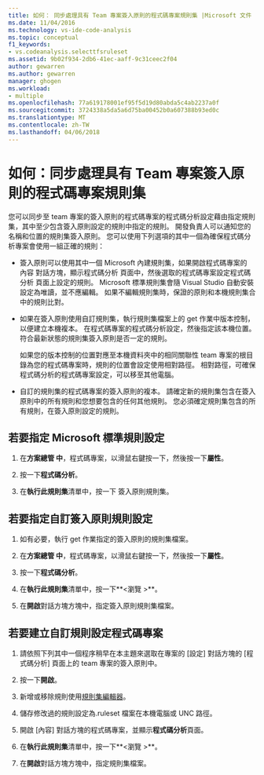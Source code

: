 ```yaml
---
title: 如何： 同步處理具有 Team 專案簽入原則的程式碼專案規則集 |Microsoft 文件
ms.date: 11/04/2016
ms.technology: vs-ide-code-analysis
ms.topic: conceptual
f1_keywords:
- vs.codeanalysis.selecttfsruleset
ms.assetid: 9b02f934-2db6-41ec-aaff-9c31ceec2f04
author: gewarren
ms.author: gewarren
manager: ghogen
ms.workload:
- multiple
ms.openlocfilehash: 77a619178001ef95f5d19d80abda5c4ab2237a0f
ms.sourcegitcommit: 3724338a5da5a6d75ba00452b0a607388b93ed0c
ms.translationtype: MT
ms.contentlocale: zh-TW
ms.lasthandoff: 04/06/2018
---
```

# <a name="how-to-synchronize-code-project-rule-sets-with-team-project-check-in-policy"></a>如何：同步處理具有 Team 專案簽入原則的程式碼專案規則集

您可以同步至 team 專案的簽入原則的程式碼專案的程式碼分析設定藉由指定規則集，其中至少包含簽入原則設定的規則中指定的規則。 開發負責人可以通知您的名稱和位置的規則集簽入原則。 您可以使用下列選項的其中一個為確保程式碼分析專案會使用一組正確的規則：

-   簽入原則可以使用其中一個 Microsoft 內建規則集，如果開啟程式碼專案的 內容 對話方塊，顯示程式碼分析 頁面中，然後選取的程式碼專案設定程式碼分析 頁面上設定的規則。 Microsoft 標準規則集會隨 Visual Studio 自動安裝設定為唯讀，並不應編輯。 如果不編輯規則集時，保證的原則和本機規則集合中的規則比對。

-   如果在簽入原則使用自訂規則集，執行規則集檔案上的 get 作業中版本控制，以便建立本機複本。 在程式碼專案的程式碼分析設定，然後指定該本機位置。 符合最新狀態的規則集簽入原則是否一定的規則。

     如果您的版本控制的位置對應至本機資料夾中的相同關聯性 team 專案的根目錄為您的程式碼專案時，規則的位置會設定使用相對路徑。 相對路徑，可確保程式碼分析的程式碼專案設定，可以移至其他電腦。

-   自訂的規則集的程式碼專案的簽入原則的複本。 請確定新的規則集包含在簽入原則中的所有規則和您想要包含的任何其他規則。 您必須確定規則集包含的所有規則，在簽入原則設定的規則。

## <a name="to-specify-a-microsoft-standard-rule-set"></a>若要指定 Microsoft 標準規則設定

1.  在**方案總管 中**，程式碼專案，以滑鼠右鍵按一下，然後按一下**屬性**。

2.  按一下**程式碼分析**。

3.  在**執行此規則集**清單中，按一下 簽入原則規則集。

## <a name="to-specify-a-custom-check-in-policy-rule-set"></a>若要指定自訂簽入原則規則設定

1.  如有必要，執行 get 作業指定的簽入原則的規則集檔案。

2.  在**方案總管 中**，程式碼專案，以滑鼠右鍵按一下，然後按一下**屬性**。

3.  按一下**程式碼分析**。

4.  在**執行此規則集**清單中，按一下**\<瀏覽 >**。

5.  在**開啟**對話方塊方塊中，指定簽入原則規則集檔案。

## <a name="to-create-a-custom-rule-set-for-a-code-project"></a>若要建立自訂規則設定程式碼專案

1.  請依照下列其中一個程序稍早在本主題來選取在專案的 [設定] 對話方塊的 [程式碼分析] 頁面上的 team 專案的簽入原則中。

2.  按一下**開啟**。

3.  新增或移除規則使用[規則集編輯器](../code-quality/working-in-the-code-analysis-rule-set-editor.md)。

4.  儲存修改過的規則設定為.ruleset 檔案在本機電腦或 UNC 路徑。

5.  開啟 [內容] 對話方塊的程式碼專案，並顯示**程式碼分析**頁面。

6.  在**執行此規則集**清單中，按一下**\<瀏覽 >**。

7.  在**開啟**對話方塊方塊中，指定規則集檔案。